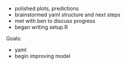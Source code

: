 * polished plots, predictions
* brainstormed yaml structure and next steps 
* met with ben to discuss progress 
* began writing setup.R

Goals:

* yaml
* begin improving model

